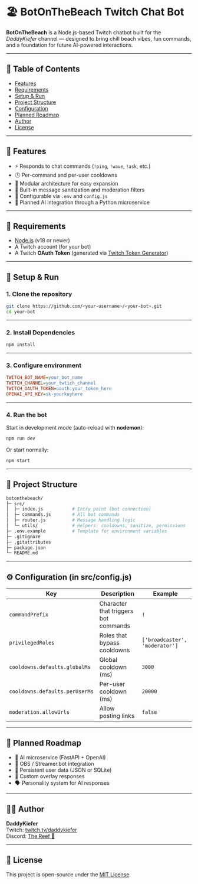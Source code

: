 # 🏖️ BotOnTheBeach Twitch Chat Bot

**BotOnTheBeach** is a Node.js-based Twitch chatbot built for the *DaddyKiefer* channel — designed to bring chill beach vibes, fun commands, and a foundation for future AI-powered interactions.

---

## 📑 Table of Contents

- [Features](#-features)
- [Requirements](#-requirements)
- [Setup & Run](#-setup--run)
- [Project Structure](#-project-structure)
- [Configuration](#-configuration-in-srcconfigjs)
- [Planned Roadmap](#-planned-roadmap)
- [Author](#-author)
- [License](#-license)

---


## 🌊 Features

- ⚡ Responds to chat commands (`!ping`, `!wave`, `!ask`, etc.)
- 🕒 Per-command and per-user cooldowns
- 🧩 Modular architecture for easy expansion
- 🌴 Built-in message sanitization and moderation filters
- 🔧 Configurable via `.env` and `config.js`
- 💬 Planned AI integration through a Python microservice

---

## 🧰 Requirements

- [Node.js](https://nodejs.org/) (v18 or newer)
- A Twitch account (for your bot)
- A Twitch **OAuth Token** (generated via [Twitch Token Generator](https://twitchtokengenerator.com/))

---

## 🚀 Setup & Run

### 1. Clone the repository

```bash
git clone https://github.com/<your-username>/<your-bot>.git
cd your-bot
```
---

### 2. Install Dependencies

```bash
npm install
```
---

### 3. Configure environment

```ini
TWITCH_BOT_NAME=your_bot_name
TWITCH_CHANNEL=your_twtich_channel
TWITCH_OAUTH_TOKEN=oauth:your_token_here
OPENAI_API_KEY=sk-yourkeyhere
```
---

### 4. Run the bot
Start in development mode (auto-reload with **nodemon**):
```bash
npm run dev
```
Or start normally:
```bash
npm start
```
---

## 🧩 Project Structure
```bash
botonthebeach/
├─ src/
│  ├─ index.js           # Entry point (bot connection)
│  ├─ commands.js        # All bot commands
│  ├─ router.js          # Message handling logic
│  └─ utils/             # Helpers: cooldowns, sanitize, permissions
├─ .env.example          # Template for environment variables
├─ .gitignore
├─ .gitattributes
├─ package.json
└─ README.md
```
---

## ⚙️ Configuration (in src/config.js)
| Key                            | Description                          | Example                        |
| ------------------------------ | ------------------------------------ | ------------------------------ |
| `commandPrefix`                | Character that triggers bot commands | `!`                            |
| `privilegedRoles`              | Roles that bypass cooldowns          | `['broadcaster', 'moderator']` |
| `cooldowns.defaults.globalMs`  | Global cooldown (ms)                 | `3000`                         |
| `cooldowns.defaults.perUserMs` | Per-user cooldown (ms)               | `20000`                        |
| `moderation.allowUrls`         | Allow posting links                  | `false`                        |
---

## 🧠 Planned Roadmap
- 🤖 AI microservice (FastAPI + OpenAI) 
- 🎥 OBS / Streamer.bot integration 
- 💾 Persistent user data (JSON or SQLite) 
- 🌈 Custom overlay responses 
- 🗣️ Personality system for AI responses 
---

## 🧑‍💻 Author
**DaddyKiefer**  
Twitch: [twitch.tv/daddykiefer](https://twitch.tv/dadykiefer)  
Discord: [The Reef 🌴](https://discord.gg/Utw53buB)  

---

## 📜 License
This project is open-source under the [MIT License](https://opensource.org/licenses/MIT).